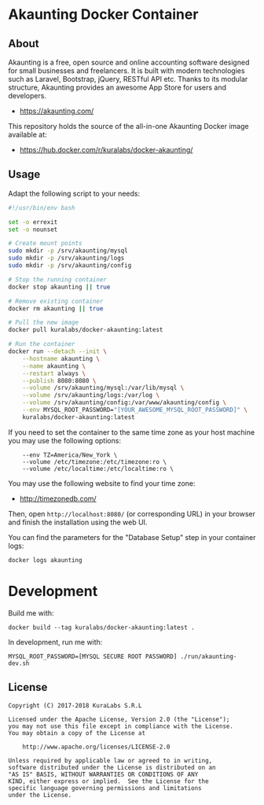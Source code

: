 # Akaunting Docker Container

## About

Akaunting is a free, open source and online accounting software designed for
small businesses and freelancers. It is built with modern technologies such as
Laravel, Bootstrap, jQuery, RESTful API etc. Thanks to its modular structure,
Akaunting provides an awesome App Store for users and developers.

- https://akaunting.com/

This repository holds the source of the all-in-one Akaunting Docker image
available at:

- https://hub.docker.com/r/kuralabs/docker-akaunting/


## Usage

Adapt the following script to your needs:

```bash
#!/usr/bin/env bash

set -o errexit
set -o nounset

# Create mount points
sudo mkdir -p /srv/akaunting/mysql
sudo mkdir -p /srv/akaunting/logs
sudo mkdir -p /srv/akaunting/config

# Stop the running container
docker stop akaunting || true

# Remove existing container
docker rm akaunting || true

# Pull the new image
docker pull kuralabs/docker-akaunting:latest

# Run the container
docker run --detach --init \
    --hostname akaunting \
    --name akaunting \
    --restart always \
    --publish 8080:8080 \
    --volume /srv/akaunting/mysql:/var/lib/mysql \
    --volume /srv/akaunting/logs:/var/log \
    --volume /srv/akaunting/config:/var/www/akaunting/config \
    --env MYSQL_ROOT_PASSWORD="[YOUR_AWESOME_MYSQL_ROOT_PASSWORD]" \
    kuralabs/docker-akaunting:latest
```

If you need to set the container to the same time zone as your host machine you
may use the following options:

```
    --env TZ=America/New_York \
    --volume /etc/timezone:/etc/timezone:ro \
    --volume /etc/localtime:/etc/localtime:ro \
```

You may use the following website to find your time zone:

- http://timezonedb.com/

Then, open `http://localhost:8080/` (or corresponding URL) in your browser
and finish the installation using the web UI.

You can find the parameters for the "Database Setup" step in your container
logs:

```
docker logs akaunting
```


Development
===========

Build me with:

```
docker build --tag kuralabs/docker-akaunting:latest .
```

In development, run me with:

```
MYSQL_ROOT_PASSWORD=[MYSQL SECURE ROOT PASSWORD] ./run/akaunting-dev.sh
```

## License

```
Copyright (C) 2017-2018 KuraLabs S.R.L

Licensed under the Apache License, Version 2.0 (the "License");
you may not use this file except in compliance with the License.
You may obtain a copy of the License at

    http://www.apache.org/licenses/LICENSE-2.0

Unless required by applicable law or agreed to in writing,
software distributed under the License is distributed on an
"AS IS" BASIS, WITHOUT WARRANTIES OR CONDITIONS OF ANY
KIND, either express or implied.  See the License for the
specific language governing permissions and limitations
under the License.
```
